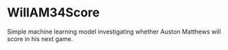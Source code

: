 # WillAM34Score
Simple machine learning model investigating whether Auston Matthews will score in his next game.
